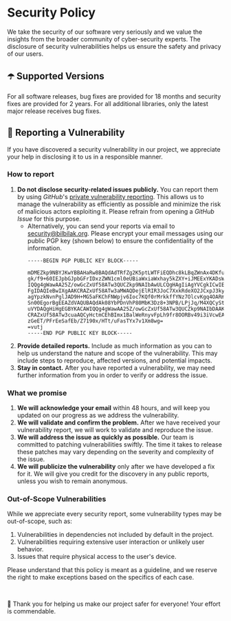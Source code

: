 # Security Policy

We take the security of our software very seriously and we value the insights from the broader community of cyber-security experts. The disclosure of security vulnerabilities helps us ensure the safety and privacy of our users.

## ☂️ Supported Versions

For all software releases, bug fixes are provided for 18 months and security fixes are provided for 2 years. For all additional libraries, only the latest major release receives bug fixes.

## 📝 Reporting a Vulnerability

If you have discovered a security vulnerability in our project, we appreciate your help in disclosing it to us in a responsible manner.

### How to report

1. **Do not disclose security-related issues publicly.** You can report them by using _GitHub_'s [private vulnerability reporting](https://refred.to/security/advisories). This allows us to manage the vulnerability as efficiently as possible and minimize the risk of malicious actors exploiting it. Please refrain from opening a _GitHub Issue_ for this purpose.
    - Alternatively, you can send your reports via email to [security@bilbilak.org](mailto:security@bilbilak.org). Please encrypt your email messages using our public PGP key (shown below) to ensure the confidentiality of the information.
       ```
       -----BEGIN PGP PUBLIC KEY BLOCK-----

       mDMEZkp9NBYJKwYBBAHaRw8BAQdAdTRfZg2K5ptLWTFiEQDhc8kLBqZWnAx4DKfu
       gk/f9+60IEJpbGJpbGFrIDxzZWN1cml0eUBiaWxiaWxhay5kZXY+iJMEExYKADsW
       IQQg4gWawAA25Z/owGcZxUf58ATw3QUCZkp9NAIbAwULCQgHAgIiAgYVCgkICwIE
       FgIDAQIeBwIXgAAKCRAZxUf58ATw3aMWAQDejElRIR3JoC7XxkRdeXO2JCxpJ3ky
       agYpzkNvnPglJAD9H+MG5aFKChFNWpjv6Ioc7KQf0rMrkkffYNz7OlcvKgq4OARm
       Sn00EgorBgEEAZdVAQUBAQdAk08YbPDnVhP80MbK3Dz8+3NPB/LPjJq/M4XQCySt
       uVYDAQgHiHgEGBYKACAWIQQg4gWawAA25Z/owGcZxUf58ATw3QUCZkp9NAIbDAAK
       CRAZxUf58ATw3cuaAQCyHctmCEhBImx1BalWeRnyvFpLh9fr8OORBv49i3iVcwEA
       zGeET/PFrEeSafEb/Z7190x/HTt/uFasTYx7v1Xm8wg=
       =vutj
       -----END PGP PUBLIC KEY BLOCK-----
       ```
3. **Provide detailed reports.** Include as much information as you can to help us understand the nature and scope of the vulnerability. This may include steps to reproduce, affected versions, and potential impacts.
4. **Stay in contact.** After you have reported a vulnerability, we may need further information from you in order to verify or address the issue.

### What we promise

1. **We will acknowledge your email** within 48 hours, and will keep you updated on our progress as we address the vulnerability.
2. **We will validate and confirm the problem.** After we have received your vulnerability report, we will work to validate and reproduce the issue.
3. **We will address the issue as quickly as possible.** Our team is committed to patching vulnerabilities swiftly. The time it takes to release these patches may vary depending on the severity and complexity of the issue.
4. **We will publicize the vulnerability** only after we have developed a fix for it. We will give you credit for the discovery in any public reports, unless you wish to remain anonymous.

### Out-of-Scope Vulnerabilities

While we appreciate every security report, some vulnerability types may be out-of-scope, such as:

1. Vulnerabilities in dependencies not included by default in the project.
2. Vulnerabilities requiring extensive user interaction or unlikely user behavior.
3. Issues that require physical access to the user's device.

Please understand that this policy is meant as a guideline, and we reserve the right to make exceptions based on the specifics of each case.

<br>

🫡 Thank you for helping us make our project safer for everyone! Your effort is commendable.
